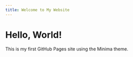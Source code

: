 ```yaml
---
title: Welcome to My Website
---
```


# Hello, World!
This is my first GitHub Pages site using the Minima theme.
